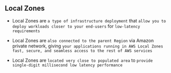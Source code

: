 ## Local Zones

- Local Zones are `a type of infrastructure deployment` that `allow you to deploy workloads closer to your end-users` for `low-latency requirements`

- Local Zones are `also connected to the parent Region` via Amazon private network, giving `your applications running in AWS Local Zones fast, secure, and seamless access to the rest of AWS services`

- Local Zones are `located very close to populated area` to `provide single-digit millisecond low latency performance`
